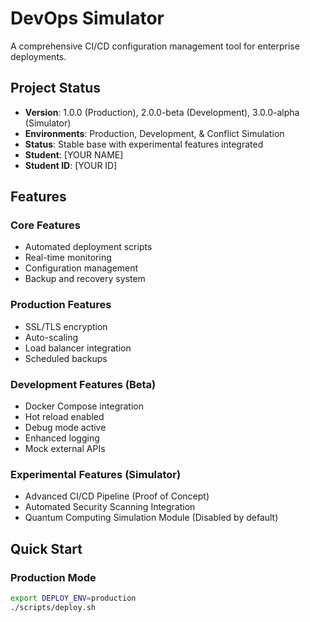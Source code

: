 # DevOps Simulator

A comprehensive CI/CD configuration management tool for enterprise deployments.

## Project Status
- **Version**: 1.0.0 (Production), 2.0.0-beta (Development), 3.0.0-alpha (Simulator)
- **Environments**: Production, Development, & Conflict Simulation
- **Status**: Stable base with experimental features integrated
- **Student**: [YOUR NAME]
- **Student ID**: [YOUR ID]

## Features

### Core Features
- Automated deployment scripts
- Real-time monitoring
- Configuration management
- Backup and recovery system

### Production Features
- SSL/TLS encryption
- Auto-scaling
- Load balancer integration
- Scheduled backups

### Development Features (Beta)
- Docker Compose integration
- Hot reload enabled
- Debug mode active
- Enhanced logging
- Mock external APIs

### Experimental Features (Simulator)
- Advanced CI/CD Pipeline (Proof of Concept)
- Automated Security Scanning Integration
- Quantum Computing Simulation Module (Disabled by default)

## Quick Start

### Production Mode
```bash
export DEPLOY_ENV=production
./scripts/deploy.sh